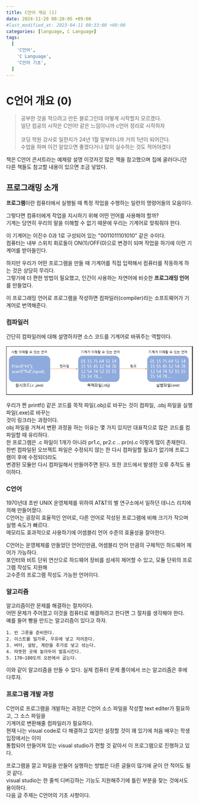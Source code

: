 ```yaml
---
title: C언어 개요 (1)
date: 2024-11-20 00:28:05 +09:00
#last_modified_at: 2023-04-11 00:33:00 +09:00
categories: [language, C Language]
tags:
  [
    'C언어',
    'C Language',
    'C언어 기초',
  ]
---
```



# **C언어 개요 (0)**
> 공부한 것을 적으려고 만든 블로그인데 어떻게 시작할지 모르겠다.<br>
일단 컴공의 시작은 C언어! 같은 느낌이니까 c언어 정리로 시작하자<br><br>
코딩 학원 강사로 일한지가 24년 1월 말부터니까 거의 1년이 되어간다. <br>
수업을 하며 이건 알았으면 좋겠다거나 많이 실수하는 것도 적어야겠다

책은 C언어 콘서트라는 예제랑 설명 이것저것 많은 책을 참고했으며 집에 굴러다니던 다른 책들도 참고할 내용이 있으면 조금 넣었다.


## 프로그래밍 소개
**프로그램**이란 컴퓨터에서 실행될 때 특정 작업을 수행하는 일련의 명령어들의 모음이다.<br>

그렇다면 컴퓨터에게 작업을 지시하기 위해 어떤 언어를 사용해야 할까?<br>
기계는 당연히 우리의 말을 이해할 수 없기 때문에 우리는 기계어로 맞춰줘야 한다.<br>

이 기계어는 이진수 0과 1로 구성되어 있는 "0011011101010" 같은 수이다.<br>
컴퓨터는 내부 스위치 회로들이 ON(1)/OFF(0)으로 변경이 되며 작업을 하기에 이런 기계어를 받아들인다.

하지만 우리가 어떤 프로그램을 만들 때 기계어를 직접 입력해서 컴퓨터를 작동하게 하는 것은 상당히 무리다.<br>
그렇기에 더 편한 방법이 필요했고, 인간이 사용하는 자연어에 비슷한 **프로그래밍 언어**를 만들었다.<br>

이 프로그래밍 언어로 프로그램을 작성하면 컴파일러(compiler)라는 소프트웨어가 기계어로 번역해준다.<br>
### 컴파일러
간단히 컴파일러에 대해 설명하자면 소스 코드를 기계어로 바꿔주는 역할이다.<br><br>
![image](../assets/img/C_lang/0_1.PNG)

우리가 짠 printf() 같은 코드를 목적 파일(.obj)로 바꾸는 것이 컴파일, .obj 파일을 실행파일(.exe)로 바꾸는 <br>
것이 링크라는 과정이다. <br>
obj 파일을 거쳐서 변환 과정을 하는 이유는 몇 가지 있지만 대표적으로 많은 코드를 컴파일할 때 유리하다.<br>
한 프로그램은 .c 파일이 1개가 아니라 pr1.c, pr2.c .. pr(n).c 이렇게 많이 존재한다.<br>
한번 컴파일된 오브젝트 파일은 수정되지 않는 한 다시 컴파일할 필요가 없기에 프로그램이 후에 수정되더라도<br>
변경된 모듈만 다시 컴파일해서 만들어주면 된다. 또한 코드에서 발생한 오류 추적도 용이하다.

### C언어
1970년대 초반 UNIX 운영체제를 위하여 AT&T의 벨 연구소에서 일하던 데니스 리치에 의해 만들어졌다.<br>
C언어는 굉장히 효율적인 언어로, 다른 언어로 작성된 프로그램에 비해 크기가 작으며 실행 속도가 빠르다.<br>
메모리도 효과적으로 사용하기에 어셈블리 언어 수준의 효율성을 잘아한다.

C언어는 운영체제를 만들었던 언어인만큼, 어셈블리 언어 만큼의 구체적인 하드웨어 제어가 가능하다.<br>
포인터와 비트 단위 연산으로 하드웨어 장비를 섬세히 제어할 수 있고, 모듈 단위의 프로그램 작성도 지원해<br>
고수준의 프로그램 작성도 가능한 언어이다.

### 알고리즘
알고리즘이란 문제를 해결하는 절차이다.<br>
어떤 문제가 주어졌고 이것을 컴퓨터로 해결하려고 한다면 그 절차를 생각해야 한다.<br>
예를 들어 빵을 만드는 알고리즘이 있다고 하자.
```
1. 빈 그릇을 준비한다.
2. 이스트를 밀가루, 우유에 넣고 저어준다.
3. 버터, 설탕, 계란을 추가로 넣고 섞는다.
4. 따뜻한 곳에 놓아두어 발효시킨다.
5. 170~180도의 오븐에서 굽는다.
```
이와 같이 알고리즘을 만들 수 있다. 실제 컴퓨터 문제 풀이에서 쓰는 알고리즘은 후에 다루자.<br>

### 프로그램 개발 과정
C언어로 프로그램을 개발하는 과정은 C언어 소스 파일을 작성할 text editer가 필요하고, 그 소스 파일을<br>
기계어로 변환해줄 컴파일러가 필요하다.<br>
현재 나는 visual code로 다 해결하고 있지만 설정할 것이 꽤 있기에 처음 배우는 학생 입장에서는 이미<br>
통합되어 만들어져 있는 visual studio가 편할 것 같아서 이 프로그램으로 진행하고 있다.

프로그램을 깔고 파일을 만들어 실행하는 방법은 다른 글들이 많기에 굳이 안 적어도 될 것 같다.<br>
visual studio는 한 줄씩 디버깅하는 기능도 지원해주기에 틀린 부분을 찾는 것에서도 용이하다.<br>
다음 글 주제는 C언어의 기초 사항이다.
